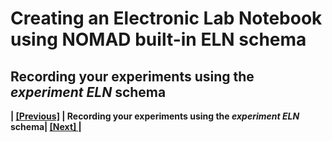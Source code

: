 # Creating an Electronic Lab Notebook using NOMAD built-in ELN schema

## **Recording your experiments using the *experiment ELN* schema**


**| [[Previous]](5D_1_Organizing_your_upload.md) |   Recording your experiments using the *experiment ELN* schema| [[Next] ](5E_0_sharing_ELN.md)|**